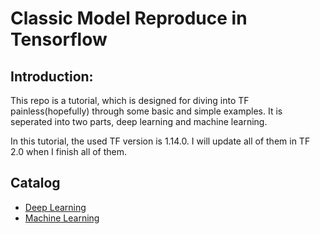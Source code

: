 # Classic Model Reproduce in Tensorflow

## Introduction:

This repo is a tutorial, which is designed for diving into TF painless(hopefully) through some basic and simple examples. It is seperated into two parts, deep learning and machine learning.

In this tutorial, the used TF version is 1.14.0. I will update all of them in TF 2.0 when I finish all of them. 

## Catalog
- [Deep Learning](https://github.com/LiZongyue/Classic-Model-Reproduce/tree/master/Deep_Learning)   
- [Machine Learning](https://github.com/LiZongyue/Classic-Model-Reproduce/tree/master/Machine_Learning) 


